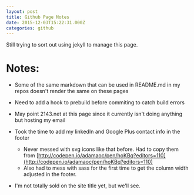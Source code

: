 ```yaml
---
layout: post
title: Github Page Notes
date: 2015-12-03T15:22:31.000Z
categories: github
---
```


Still trying to sort out using jekyll to manage this page.

# Notes:
- Some of the same markdown that can be used in README.md in my repos doesn't render the same on these pages
- Need to add a hook to prebuild before commiting to catch build errors
- May point 2143.net at this page since it currently isn't doing anything but hosting my email
- Took the time to add my linkedIn and Google Plus contact info in the footer
  - Never messed with svg icons like that before. Had to copy them from [http://codepen.io/adamaoc/pen/hoKBq?editors=110](http://codepen.io/adamaoc/pen/hoKBq?editors=110)
  - Also had to mess with sass for the first time to get the column width adjusted in the footer.

- I'm not totally sold on the site title yet, but we'll see.
